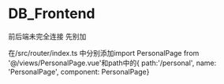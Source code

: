 # DB_Frontend

前后端未完全连接 先别加 

在/src/router/index.ts 中分别添加import PersonalPage from '@/views/PersonalPage.vue'和path中的{ path:'/personal', name: 'PersonalPage', component: PersonalPage}
